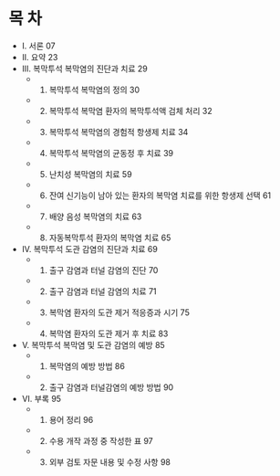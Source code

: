 # 목 차

* I. 서론 07
* II. 요약 23
* III. 복막투석 복막염의 진단과 치료 29
    * 1. 복막투석 복막염의 정의 30
    * 2. 복막투석 복막염 환자의 복막투석액 검체 처리 32
    * 3. 복막투석 복막염의 경험적 항생제 치료 34
    * 4. 복막투석 복막염의 균동정 후 치료 39
    * 5. 난치성 복막염의 치료 59
    * 6. 잔여 신기능이 남아 있는 환자의 복막염 치료를 위한 항생제 선택 61
    * 7. 배양 음성 복막염의 치료 63
    * 8. 자동복막투석 환자의 복막염 치료 65
* IV. 복막투석 도관 감염의 진단과 치료 69
    * 1. 출구 감염과 터널 감염의 진단 70
    * 2. 출구 감염과 터널 감염의 치료 71
    * 3. 복막염 환자의 도관 제거 적응증과 시기 75
    * 4. 복막염 환자의 도관 제거 후 치료 83
* V. 복막투석 복막염 및 도관 감염의 예방 85
    * 1. 복막염의 예방 방법 86
    * 2. 출구 감염과 터널감염의 예방 방법 90
* VI. 부록 95
    * 1. 용어 정리 96
    * 2. 수용 개작 과정 중 작성한 표 97
    * 3. 외부 검토 자문 내용 및 수정 사항 98